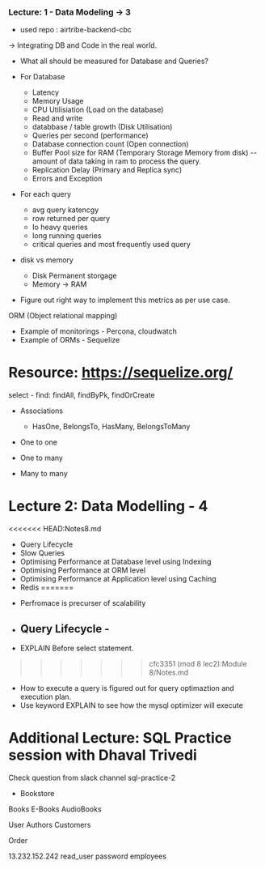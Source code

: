 ### Lecture: 1 - Data Modeling -> 3

- used repo : airtribe-backend-cbc

->  Integrating DB and Code in the real world.
- What all should be measured for Database and Queries? 

 - For Database 
    - Latency 
    - Memory Usage
    - CPU Utilisiation (Load on the database)
    - Read and write 
    - databbase / table growth (Disk Utilisation)
    - Queries per second (performance)
    - Database connection count (Open connection)
    - Buffer Pool size for RAM (Temporary Storage Memory from disk) -- amount of data taking in ram to process the query. 
    - Replication Delay (Primary and Replica sync)
    - Errors and Exception 

 - For each query 
    - avg query katencgy
    - row returned per query 
    - Io heavy queries
    - long running queries
    - critical queries and most frequently used query 
    
- disk vs memory 
    - Disk Permanent storgage
    - Memory -> RAM 

- Figure out right way to implement this metrics as per use case.

ORM (Object relational mapping)



- Example of monitorings - Percona, cloudwatch
- Example of ORMs - Sequelize 


# Resource: https://sequelize.org/ 

select - 
find: findAll, findByPk, findOrCreate

- Associations 
    - HasOne, BelongsTo, HasMany, BelongsToMany 

- One to one 
- One to many 
- Many to many 


# Lecture 2: Data Modelling - 4 

<<<<<<< HEAD:Notes8.md
* Query Lifecycle
* Slow Queries 
* Optimising Performance at Database level using Indexing
* Optimising Performance at ORM level
* Optimising Performance at Application level using Caching
* Redis 
=======
- Perfromace is precurser of scalability 
- Query Lifecycle - 
    - 

- EXPLAIN Before select statement.



>>>>>>> cfc3351 (mod 8 lec2):Module 8/Notes.md

* How to execute a query is figured out for query optimaztion and execution plan. 
* Use keyword EXPLAIN to see how the mysql optimizer will execute 

# Additional Lecture: SQL Practice session with Dhaval Trivedi 



Check question from slack channel sql-practice-2
* Bookstore 

Books 
E-Books
AudioBooks

User
Authors
Customers 

Order 

13.232.152.242
read_user
password
employees